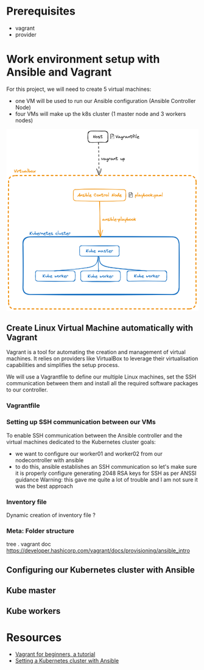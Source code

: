# Prerequisites
- vagrant
- provider

# Work environment setup with Ansible and Vagrant

For this project, we will need to create 5 virtual machines: 
- one VM will be used to run our Ansible configuration (Ansible Controller Node)
- four VMs will make up the k8s cluster (1 master node and 3 workers nodes)

![Architecture Overview](./assets/architecture-overview.png)

## Create Linux Virtual Machine automatically with Vagrant

Vagrant is a tool for automating the creation and management of virtual machines. It relies on providers like VirtualBox to leverage their virtualisation capabilities and simplifies the setup process.

We will use a Vagrantfile to define our multiple Linux machines, set the SSH communication between them and install all the required software packages to our controller. 

### Vagrantfile

### Setting up SSH communication between our VMs

To enable SSH communication between the Ansible controller and the virtual machines dedicated to the Kubernetes cluster
goals:
- we want to configure our worker01 and worker02 from our nodecontroller with ansible
- to do this, ansible establishes an SSH communication so let's make sure it is properly configure
generating 2048 RSA keys for SSH as per ANSSI guidance
Warning: this gave me quite a lot of trouble and I am not sure it was the best approach

### Inventory file 

Dynamic creation of inventory file ?

### Meta: Folder structure
tree .
vagrant doc
https://developer.hashicorp.com/vagrant/docs/provisioning/ansible_intro

## Configuring our Kubernetes cluster with Ansible

## Kube master

## Kube workers
# Resources

- [Vagrant for beginners, a tutorial](https://dev.to/kennibravo/vagrant-for-beginners-getting-started-with-examples-jlm)
- [Setting a Kubernetes cluster with Ansible](https://vrukshalitorawane.medium.com/kubernetes-setup-with-wordpress-using-ansible-48dea03dc339)

